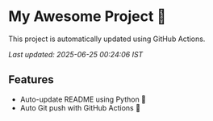 # My Awesome Project 🚀

This project is automatically updated using GitHub Actions.

_Last updated: 2025-06-25 00:24:06 IST_

## Features
- Auto-update README using Python 🐍
- Auto Git push with GitHub Actions 🤖
